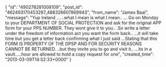  {
   "id": "490278281008109",
   "post_id": "462493170453287_488326607869943",
   "from_name": "James Baal",
   "message": "Yup Ireland ......what I mean is what I mean.. ... Go on Monday to your DEPARTMENT OF SOCIAL  PROTECTION and ask for the original APP form for your PPS NUMBER. They wont give it to you.. .So write a letter under the freedom of information act you want the form back.. ...it will take time but you get a letter back confirming what I just said ...Stating that this FORM IS PROPERTY OF THE DPSP AND FOR SECURITY REASONS CANNOT BE RETURNED. ..but they invite you to go and visit it.. ...its in a vault.....hour are allowed to hold a copy request for one",
   "created_time": "2013-03-09T14:52:33+0000"
 }
